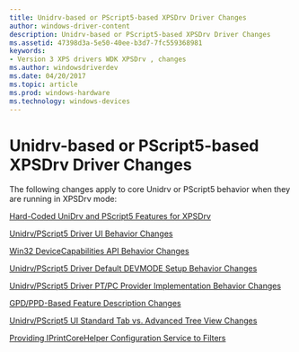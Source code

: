 ```yaml
---
title: Unidrv-based or PScript5-based XPSDrv Driver Changes
author: windows-driver-content
description: Unidrv-based or PScript5-based XPSDrv Driver Changes
ms.assetid: 47398d3a-5e50-40ee-b3d7-7fc559368981
keywords:
- Version 3 XPS drivers WDK XPSDrv , changes
ms.author: windowsdriverdev
ms.date: 04/20/2017
ms.topic: article
ms.prod: windows-hardware
ms.technology: windows-devices
---
```


# Unidrv-based or PScript5-based XPSDrv Driver Changes


The following changes apply to core Unidrv or PScript5 behavior when they are running in XPSDrv mode:

[Hard-Coded UniDrv and PScript5 Features for XPSDrv](hard-coded-unidrv-and-pscript5-features-for-xpsdrv.md)

[Unidrv/PScript5 Driver UI Behavior Changes](unidrv-pscript5-xpsdrvui-behavior-changes.md)

[Win32 DeviceCapabilities API Behavior Changes](win32-devicecapabilities-api-behavior-changes.md)

[Unidrv/PScript5 Driver Default DEVMODE Setup Behavior Changes](unidrv-pscript5-driver-default-devmode-setup-behaviorchanges.md)

[Unidrv/PScript5 Driver PT/PC Provider Implementation Behavior Changes](unidrv-pscript5-driver-pt-pc-provider-implementation-behavior-changes.md)

[GPD/PPD-Based Feature Description Changes](gpd-ppd-based-feature-description-changes.md)

[Unidrv/PScript5 UI Standard Tab vs. Advanced Tree View Changes](unidrv-pscript5-ui-standard-tab-vs--advanced-tree-view-changes.md)

[Providing IPrintCoreHelper Configuration Service to Filters](providing-iprintcorehelper-configuration-service-to-filters.md)

 

 




